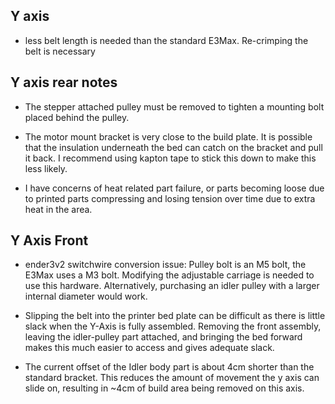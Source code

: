 
## Y axis
- less belt length is needed than the standard E3Max. Re-crimping the belt is necessary 

## Y axis rear notes

- The stepper attached pulley must be removed to tighten a mounting bolt placed behind the pulley.

- The motor mount bracket is very close to the build plate. It is possible that the insulation underneath the bed can catch on the bracket and pull it back. I recommend using kapton tape to stick this down to make this less likely. 

- I have concerns of heat related part failure, or parts becoming loose due to printed parts compressing and losing tension over time due to extra heat in the area.


## Y Axis Front

- ender3v2 switchwire conversion issue: Pulley bolt is an M5 bolt, the E3Max uses a M3 bolt. Modifying the adjustable carriage is needed to use this hardware. Alternatively, purchasing an idler pulley with a larger internal diameter would work.

- Slipping the belt into the printer bed plate can be difficult as there is little slack when the Y-Axis is fully assembled. Removing the front assembly, leaving the idler-pulley part attached, and bringing the bed forward makes this much easier to access and gives adequate slack.

- The current offset of the Idler body part is about 4cm shorter than the standard bracket. This reduces the amount of movement the y axis can slide on, resulting in ~4cm of build area being removed on this axis.

